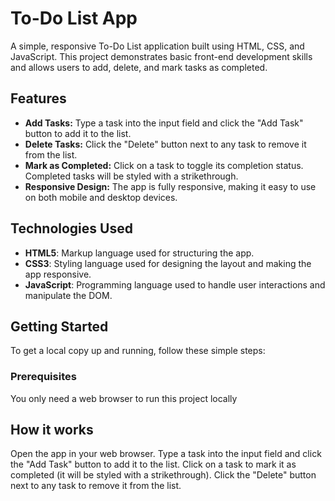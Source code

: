 # To-Do List App

A simple, responsive To-Do List application built using HTML, CSS, and JavaScript. This project demonstrates basic front-end development skills and allows users to add, delete, and mark tasks as completed.

## Features

- **Add Tasks:** Type a task into the input field and click the "Add Task" button to add it to the list.
- **Delete Tasks:** Click the "Delete" button next to any task to remove it from the list.
- **Mark as Completed:** Click on a task to toggle its completion status. Completed tasks will be styled with a strikethrough.
- **Responsive Design:** The app is fully responsive, making it easy to use on both mobile and desktop devices.

## Technologies Used

- **HTML5**: Markup language used for structuring the app.
- **CSS3**: Styling language used for designing the layout and making the app responsive.
- **JavaScript**: Programming language used to handle user interactions and manipulate the DOM.

## Getting Started

To get a local copy up and running, follow these simple steps:

### Prerequisites

You only need a web browser to run this project locally

## How it works

Open the app in your web browser.
Type a task into the input field and click the "Add Task" button to add it to the list.
Click on a task to mark it as completed (it will be styled with a strikethrough).
Click the "Delete" button next to any task to remove it from the list.
